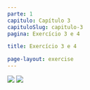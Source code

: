 ```yaml
---
parte: 1
capitulo: Capítulo 3
capituloSlug: capitulo-3
pagina: Exercício 3 e 4

title: Exercício 3 e 4

page-layout: exercise
---
```


<img src="{{site.baseurl}}/assets/graphics/content/3_4_3_1.png"/>

<img src="{{site.baseurl}}/assets/graphics/content/3_4_4_1.png"/>
